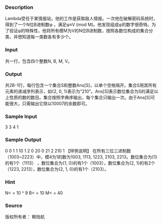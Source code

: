 
### Description
Lambda受任于某情报站，他的工作是获取敌人情报。一次他在破解密码系统时，得到了一个N位B进制数φ ，满足φ≡V (mod M)。他发现组成φ的数字很奇特。为了验证φ的特殊性，他将所有模M为V的N位B进制数，按照各数位构成的集合分类，并想知道每一类数各有多少个。
### Input
共一行，包含四个整数N, B, M, V。
### Output
共2B-1行，每行包含一个集合S和整数Ans[S]，以单个空格隔开。集合S用其所有元素的递减序列表示，如{2, 0, 1}表示为“210”。Ans[S]表示数位集合为S的满足以上性质的数的数目。集合按照字典序输出，每个集合只输出一次。由于Ans[S]可能很大，只需输出它除以10007的余数即可。
### Sample Input
3 3 4 1

### Sample Output
0 0
1 1
10 1
2 0
20 0
21 2
210 1
【样例说明】
在所有三位三进制数（1003~2223）中，模4为1的数为1003, 1113, 1223, 2103, 2213。数位集合为{1}的有1个（1113）
，数位集合为{1, 0}的有1个（1003），数位集合为{2, 1}的有2个（1223, 2213），数位集合为{2, 1, 0}的有1个（2103）。

### Hint
N< = 10 ^ 9 B< = 10 M< = 40
### Source
版权所有者： 赖陆航